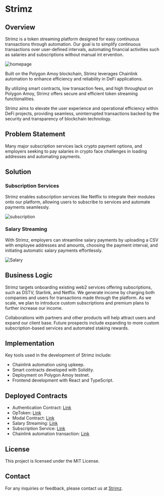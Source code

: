# Strimz

## Overview

Strimz is a token streaming platform designed for easy continuous transactions through automation. Our goal is to simplify continuous transactions over user-defined intervals, automating financial activities such as salaries and subscriptions without manual int
ervention.

![homepage](https://github.com/user-attachments/assets/f8acdb9b-90c9-416b-ba4f-575eb10b9eba)

Built on the Polygon Amoy blockchain, Strimz leverages Chainlink automation to enhance efficiency and reliability in DeFi applications. 

By utilizing smart contracts, low transaction fees, and high throughput on Polygon Amoy, Strimz offers secure and efficient token streaming functionalities.

Strimz aims to elevate the user experience and operational efficiency within DeFi projects, providing seamless, uninterrupted transactions backed by the security and transparency of blockchain technology.

## Problem Statement

Many major subscription services lack crypto payment options, and employers seeking to pay salaries in crypto face challenges in loading addresses and automating payments.

## Solution

### Subscription Services

Strimz enables subscription services like Netflix to integrate their modules onto our platform, allowing users to subscribe to services and automate payments seamlessly.

![subscription](https://github.com/user-attachments/assets/125ef6ae-b332-4f87-97e4-d6a0bd130fb8)


### Salary Streaming

With Strimz, employers can streamline salary payments by uploading a CSV with employee addresses and amounts, choosing the payment interval, and initiating automatic salary payments effortlessly.

![Salary](https://github.com/user-attachments/assets/f87d39da-d121-4721-9e62-3a1de481cf25)


## Business Logic

Strimz targets onboarding existing web2 services offering subscriptions, such as DSTV, Starlink, and Netflix. We generate income by charging both companies and users for transactions made through the platform. As we scale, we plan to introduce custom subscriptions and premium plans to further increase our income.

Collaborations with partners and other products will help attract users and expand our client base. Future prospects include expanding to more custom subscription-based services and automated staking rewards.

## Implementation

Key tools used in the development of Strimz include:

- Chainlink automation using upkeep.
- Smart contracts developed with Solidity.
- Deployment on Polygon Amoy testnet.
- Frontend development with React and TypeScript.

## Deployed Contracts

- Authentication Contract: [Link](https://amoy.polygonscan.com/address/0xdFf7Ebb3f88D5D097F08C5522115D0656cB42314)
- OpToken: [Link](https://sepolia-blockscout.lisk.com/address/0xcFb19dee1Fc394134074FF32D80474c45484A211)
- Modal Contract: [Link](https://amoy.polygonscan.com/address/0xe65f9bfc05AEA49E0872167D97D7447bF0b49285)
- Salary Streaming: [Link](https://amoy.polygonscan.com/address/0x942670D70846FCDC566E822c9857c22343c498a2)
- Subscription Service: [Link](https://amoy.polygonscan.com/address/0x6BBCb0cBd4871EE953C54eAA095c2ba136957b01)
- Chainlink automation transaction: [Link](https://amoy.polygonscan.com/tx/0xf721fd9ff6c16608619f53b33e6bce6d3462ab34b5d72f608a279e6fe22c85f8)

## License

This project is licensed under the MIT License.

## Contact

For any inquiries or feedback, please contact us at [Strimz](token-river.vercel.app).
